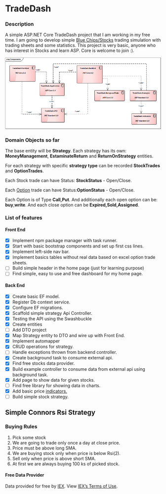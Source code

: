 # TradeDash

### Description
A simple ASP.NET Core TradeDash project that I am working in my free time. I am going to develop simple [Blue Chips/Stocks](https://www.investopedia.com/terms/b/bluechip.asp) trading simulation with trading sheets and some statistics. This project is very basic, anyone who has interest in Stocks and learn ASP. Core is welcome to join :).

![TradeDash.Components](https://github.com/JozefR/TradeDash/blob/master/TradeDash.Components.png)

### Domain Objects so far
The base entity will be **Strategy**. Each strategy has its own: **MoneyManagement**, **EstaminateReturn**
and **ReturnOnStrategy** entities.

For each strategy with specific **strategy type** can be recorded **StockTrades** and **OptionTrades**.

Each Stock trade can have Status: **StockStatus** - Open/Close.

Each [Option](https://www.investopedia.com/terms/s/stockoption.asp) trade can have Status:**OptionStatus** - Open/Close.

Each Option is of Type **Call,Put**. And additionally each open option can be: **buy**,**write**.
And each close option can be **Expired,Sold,Assigned**.


### List of features
                   
#### Front End 
 - [X] Implement npm package manager with task runner.     
 - [X] Start with basic bootstrap components and set up first css lines. 
 - [X] Implement left-side nav bar. 
 - [X] Implement basics tables without real data based on excel option trade sheets.
 - [ ] Build simple header in the home page (just for learning purpose)
 - [ ] Find simple, easy to use and free dashboard for my home page.

#### Back End
 - [X] Create basic EF model.
 - [X] Register Db context service.
 - [X] Configure EF migrations.
 - [X] Scaffold simple strategy Api Controller.
 - [x] Testing the API using the Swashbuckle
 - [X] Create entities 
 - [ ] Add DTO project 
 - [X] Map Strategy entity to DTO and wire up with Front End.
 - [X] Implement automapper
 - [X] CRUD operations for strategy.
 - [ ] Handle exceptions thrown from backend controller.
 - [X] Create background task to consume external api.
 - [X] Find free stocks data provider. 
 - [X] Build example controller to consume data from external api using background task.
 - [X] Add page to show data for given stocks.
 - [ ] Find free library for showing data in charts.
 - [X] Add basic price [indicators.](https://www.investopedia.com/terms/m/market_indicators.asp)
 - [ ] Build simple stock strategy.
 
 ## Simple Connors Rsi Strategy
 
 ### Buying Rules
 
 1. Pick some stock
 2. We are going to trade only once a day at close price.
 3. Price must be above long SMA.
 4. We are buying stock only when price is below Rsi(2).
 6. Sell only when price is above short SMA.
 7. At first we are always buying 100 ks of picked stock.



#### Free Data Provider
Data provided for free by [IEX](https://iextrading.com/developer/). View [IEX’s Terms of Use](https://iextrading.com/api-exhibit-a/).
